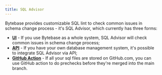 ```yaml
---
title: SQL Advisor
---
```


Bytebase provides customizable SQL lint to check common issues in schema change process - it's SQL Advisor, which currently has three forms:

- [**UI**](/docs/sql-review/sql-advisor/ui) - If you use Bytebase as a whole system, SQL Advisor will check common issues in schema change process;
- [**API**](/docs/sql-review/sql-advisor/api) - If you have your own database management system, it's possible to integrate SQL Advisor via API;
- [**GitHub Action**](/docs/sql-review/sql-advisor/github-action) - If all your sql files are stored on GitHub.com, you can use GitHub action to do prechecks before they're merged into the main branch.